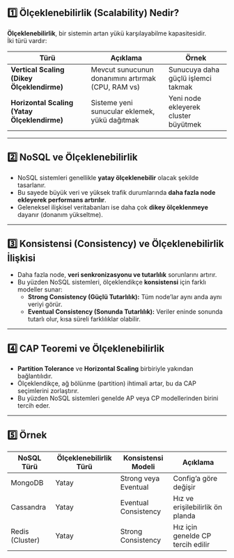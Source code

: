 

## 1️⃣ Ölçeklenebilirlik (Scalability) Nedir?

**Ölçeklenebilirlik**, bir sistemin artan yükü karşılayabilme kapasitesidir.  
İki türü vardır:

| Türü                                         | Açıklama                                           | Örnek                                |
| -------------------------------------------- | -------------------------------------------------- | ------------------------------------ |
| **Vertical Scaling (Dikey Ölçeklendirme)**   | Mevcut sunucunun donanımını artırmak (CPU, RAM vs) | Sunucuya daha güçlü işlemci takmak   |
| **Horizontal Scaling (Yatay Ölçeklendirme)** | Sisteme yeni sunucular eklemek, yükü dağıtmak      | Yeni node ekleyerek cluster büyütmek |

---


## 2️⃣ NoSQL ve Ölçeklenebilirlik

- NoSQL sistemleri genellikle **yatay ölçeklenebilir** olacak şekilde tasarlanır.
- Bu sayede büyük veri ve yüksek trafik durumlarında **daha fazla node ekleyerek performans artırılır**.
- Geleneksel ilişkisel veritabanları ise daha çok **dikey ölçeklenmeye** dayanır (donanım yükseltme).

---

## 3️⃣ Konsistensi (Consistency) ve Ölçeklenebilirlik İlişkisi

- Daha fazla node, **veri senkronizasyonu ve tutarlılık** sorunlarını artırır.
- Bu yüzden NoSQL sistemleri, ölçeklendikçe **konsistensi** için farklı modeller sunar:
    - **Strong Consistency (Güçlü Tutarlılık):** Tüm node’lar aynı anda aynı veriyi görür.
    - **Eventual Consistency (Sonunda Tutarlılık):** Veriler eninde sonunda tutarlı olur, kısa süreli farklılıklar olabilir.

---


## 4️⃣ CAP Teoremi ve Ölçeklenebilirlik

- **Partition Tolerance** ve **Horizontal Scaling** birbiriyle yakından bağlantılıdır.
- Ölçeklendikçe, ağ bölünme (partition) ihtimali artar, bu da CAP seçimlerini zorlaştırır.
- Bu yüzden NoSQL sistemleri genelde AP veya CP modellerinden birini tercih eder.

---

## 5️⃣ Örnek

|NoSQL Türü|Ölçeklenebilirlik Türü|Konsistensi Modeli|Açıklama|
|---|---|---|---|
|MongoDB|Yatay|Strong veya Eventual|Config’a göre değişir|
|Cassandra|Yatay|Eventual Consistency|Hız ve erişilebilirlik ön planda|
|Redis (Cluster)|Yatay|Strong Consistency|Hız için genelde CP tercih edilir|